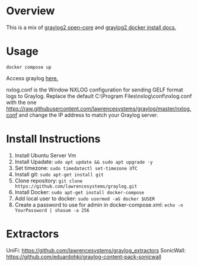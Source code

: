 # Overview

This is a mix of [graylog2 open-core](https://github.com/Graylog2/docker-compose/blob/main/open-core/docker-compose.yml) and [graylog2 docker install docs.](https://go2docs.graylog.org/5-0/downloading_and_installing_graylog/docker_installation.htm)

# Usage

```
docker compose up
```

Access graylog [here.](http://localhost:9000)

nxlog.conf is the Window NXLOG configuration for sending GELF format logs to Graylog. Replace the default C:\Program Files\nxlog\conf\nxlog.conf with the one https://raw.githubusercontent.com/lawrencesystems/graylog/master/nxlog.conf and change the IP address to match your Graylog server.

# Install Instructions

1. Install Ubuntu Server Vm
2. Install Upadate: ```udo apt update && sudo apt upgrade -y```
3. Set timezone: ```sudo timedatectl set-timezone UTC```
4. Install git: ```sudo apt-get install git```
5. Clone repository: ```git clone https://github.com/lawrencesystems/graylog.git```
6. Install Docker: ```sudo apt-get install docker-compose```
7. Add local user to docker: ```sudo usermod -aG docker $USER```
8. Create a password to use for admin in docker-compose.xml: ```echo -n YourPassword | shasum -a 256```


# Extractors
UniFi: https://github.com/lawrencesystems/graylog_extractors
SonicWall: https://github.com/eduardohki/graylog-content-pack-sonicwall
